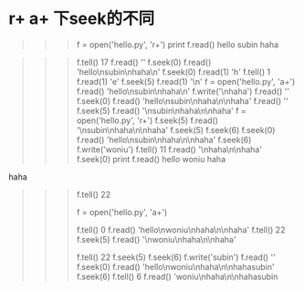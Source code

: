 # r+ a+ 下seek的不同

>>> f = open('hello.py', 'r+')
>>> print f.read()
hello
subin
haha

>>> f.tell()
17
>>> f.read()
''
>>> f.seek(0)
>>> f.read()
'hello\nsubin\nhaha\n'
>>> f.seek(0)
>>> f.read(1)
'h'
>>> f.tell()
1
>>> f.read(1)
'e'
>>> f.seek(5)
>>> f.read(1)
'\n'
>>> f = open('hello.py', 'a+')
>>> f.read()
'hello\nsubin\nhaha\n'
>>> f.write('\nhaha')
>>> f.read()
''
>>> f.seek(0)
>>> f.read()
'hello\nsubin\nhaha\n\nhaha'
>>> f.read()
''
>>> f.seek(5)
>>> f.read()
'\nsubin\nhaha\n\nhaha'
>>> f = open('hello.py', 'r+')
>>> f.seek(5)
>>> f.read()
'\nsubin\nhaha\n\nhaha'
>>> f.seek(5)
>>> f.seek(6)
>>> f.seek(0)
>>> f.read()
'hello\nsubin\nhaha\n\nhaha'
>>> f.seek(6)
>>> f.write('woniu')
>>> f.tell()
11
>>> f.read()
'\nhaha\n\nhaha'
>>> f.seek(0)
>>> print f.read()
hello
woniu
haha

haha
>>> f.tell()
22
>>> 
>>> 
>>> f = open('hello.py', 'a+')
>>> 
>>> 
>>> f.tell()
0
>>> f.read()
'hello\nwoniu\nhaha\n\nhaha'
>>> f.tell()
22
>>> f.seek(5)
>>> f.read()
'\nwoniu\nhaha\n\nhaha'
>>> 
>>> 
>>> 
>>> f.tell()
22
>>> f.seek(5)
>>> f.seek(6)
>>> f.write('subin')
>>> f.read()
''
>>> f.seek(0)
>>> f.read()
'hello\nwoniu\nhaha\n\nhahasubin'
>>> f.seek(6)
>>> f.tell()
6
>>> f.read()
'woniu\nhaha\n\nhahasubin
```